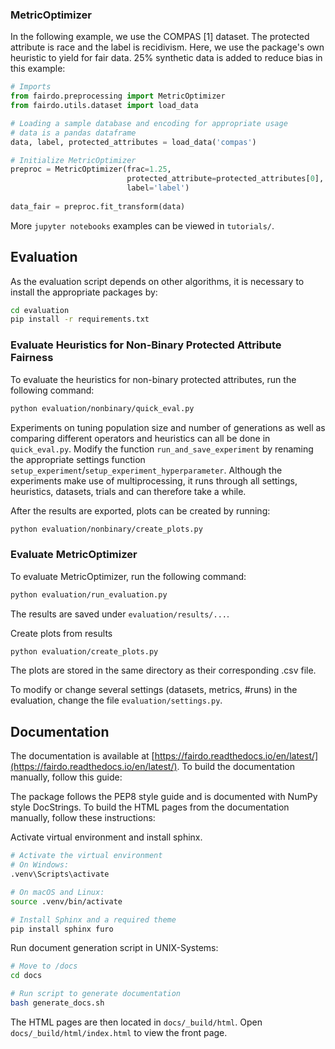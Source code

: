 ### MetricOptimizer
In the following example, we use the COMPAS [1] dataset.
The protected attribute is race and the label is recidivism.
Here, we use the package's own heuristic to yield for fair data.
25% synthetic data is added to reduce bias in this example:

```python
# Imports
from fairdo.preprocessing import MetricOptimizer
from fairdo.utils.dataset import load_data

# Loading a sample database and encoding for appropriate usage
# data is a pandas dataframe
data, label, protected_attributes = load_data('compas')

# Initialize MetricOptimizer
preproc = MetricOptimizer(frac=1.25,
                          protected_attribute=protected_attributes[0],
                          label='label')
                          
data_fair = preproc.fit_transform(data)
```

More ``jupyter notebooks`` examples can be viewed in ``tutorials/``.


## Evaluation

As the evaluation script depends on other algorithms, it is necessary to install
the appropriate packages by:

```bash
cd evaluation
pip install -r requirements.txt
```

### Evaluate Heuristics for Non-Binary Protected Attribute Fairness

To evaluate the heuristics for non-binary protected attributes, run the
following command:
```bash
python evaluation/nonbinary/quick_eval.py
```
Experiments on tuning population size and number of generations
as well as comparing different operators and heuristics can all be done
in `quick_eval.py`. Modify the function `run_and_save_experiment` by
renaming the appropriate settings function
`setup_experiment`/`setup_experiment_hyperparameter`.
Although the experiments make use of multiprocessing,
it runs through all settings, heuristics, datasets, trials and can
therefore take a while.

After the results are exported, plots can be created by running:
```bash
python evaluation/nonbinary/create_plots.py
```

### Evaluate MetricOptimizer

To evaluate MetricOptimizer, run the following command:

```bash
python evaluation/run_evaluation.py
```
The results are saved under ``evaluation/results/...``.

Create plots from results
```bash
python evaluation/create_plots.py
```
The plots are stored in the same directory as their corresponding .csv file.

To modify or change several settings (datasets, metrics, #runs) in the
evaluation, change the file ``evaluation/settings.py``.

## Documentation

The documentation is available at [https://fairdo.readthedocs.io/en/latest/](https://fairdo.readthedocs.io/en/latest/).
To build the documentation manually, follow this guide:

The package follows the PEP8 style guide and is documented with NumPy style
DocStrings. To build the HTML pages from the documentation manually,
follow these instructions:

Activate virtual environment and install sphinx.
```bash
# Activate the virtual environment
# On Windows:
.venv\Scripts\activate

# On macOS and Linux:
source .venv/bin/activate

# Install Sphinx and a required theme
pip install sphinx furo
```

Run document generation script in UNIX-Systems:
```bash
# Move to /docs
cd docs

# Run script to generate documentation
bash generate_docs.sh
```

The HTML pages are then located in `docs/_build/html`.
Open `docs/_build/html/index.html` to view the front page.